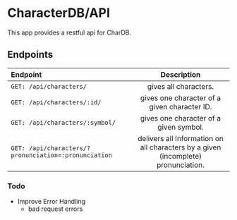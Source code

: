 
# CharacterDB/API

This app provides a restful api for CharDB.

## Endpoints
| Endpoint | Description |
| :------- | :---------: |
| `GET: /api/characters/` | gives all characters. |
| `GET: /api/characters/:id/` | gives one character of a given character ID. |
| `GET: /api/characters/:symbol/` | gives one character of a given symbol. |
| `GET: /api/characters/?pronunciation=:pronunciation` | delivers all Information on all characters by a given (incomplete) pronunciation. |

### Todo

 - Improve Error Handling
    - bad request errors
